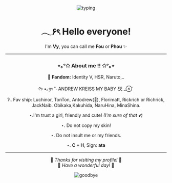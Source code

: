<div align="center">

![typing](https://readme-typing-svg.herokuapp.com?font=Poppins&size=22&duration=4000&pause=1000&color=FF9FF3&center=true&vCenter=true&width=500&lines=Welcome+to+my+GitHub!;Nice+to+meet+you!;Have+a+beautiful+day+💖)

# 𓂃۶ৎ Hello everyone!  
I'm **Vy**, you can call me **Fou** or **Phou** ✨  

---

### ⋆｡°✩ About me !! ✩°｡⋆ 

🌸 **Fandom:** Identity V, HSR, Naruto,..  

ᡣ𐭩 •｡ꪆৎ ˚⋅ ANDREW KREISS MY BABY ξξ _⊗`

𐙚. Fav ship: Luchinor, TonTon, Antodrew(🎀), Florimatt, Rickrich or Richrick, JackNaib. Obikaka,Kakuhida, NaruHina, MinaShina.

⋆.I'm trust a girl, friendly and cute! *(I'm sure of that 💕)*  


⋆. Do not copy my skin!  


⋆. Do not insult me ​​or my friends.  


⋆. **C + H**, Sign: **ata**


---

🎀 *Thanks for visiting my profile!* 🎀  
💌 *Have a wonderful day!* 💌  

</div>

<!-- 🌸 Sky Goodbye Effect 🌸 -->
<div align="center">
  <img src="https://readme-typing-svg.herokuapp.com?font=Pacifico&size=40&duration=4000&pause=1000&color=FF8EDB&center=true&vCenter=true&width=600&lines=☁️+Good+Bye+☁️;💖+See+you+again!+💖" alt="goodbye">
  
